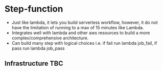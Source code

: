 # Step-function
- Just like lambda, it lets you build serverless workflow, however, it do not have the limitation of running to a max of 15 minutes like Lambda.
- Integrates well with lambda and other aws resources to build a more complex/comprehensive architecture.
- Can build many step with logical choices i.e. if fail run lambda job_fail, if pass run lambda job_pass

## Infrastructure TBC
